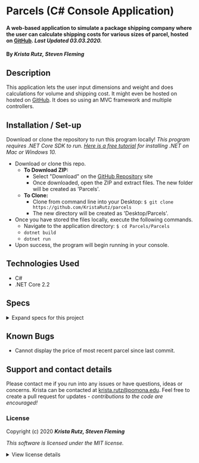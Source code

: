 # Parcels (C# Console Application)

#### A web-based application to simulate a package shipping company where the user can calculate shipping costs for various sizes of parcel, hosted on [GitHub](https://github.com/KristaRutz/parcels). _Last Updated 03.03.2020._

#### By _**Krista Rutz, Steven Fleming**_

## Description

This application lets the user input dimensions and weight and does calculations for volume and shipping cost.
It might even be hosted on hosted on [GitHub](https://github.com/KristaRutz/parcels). It does so using an MVC framework and multiple controllers.

## Installation / Set-up

Download or clone the repository to run this program locally! _This program requires .NET Core SDK to run. [Here is a free tutorial](https://www.learnhowtoprogram.com/c-and-net/getting-started-with-c/installing-c-and-net) for installing .NET on Mac or Windows 10._

- Download or clone this repo.
  - **To Download ZIP:**
    - Select "Download" on the [GitHub Repository](https://github.com/KristaRutz/parcels) site
    - Once downloaded, open the ZIP and extract files. The new folder will be created as 'Parcels'.
  - **To Clone:**
    - Clone from command line into your Desktop: `$ git clone https://github.com/KristaRutz/parcels`
    - The new directory will be created as 'Desktop/Parcels'.
- Once you have stored the files locally, execute the following commands.
  - Navigate to the application directory: `$ cd Parcels/Parcels`
  - `dotnet build`
  - `dotnet run`
- Upon success, the program will begin running in your console.

## Technologies Used

- C#
- .NET Core 2.2

## Specs

<details>
  <summary>Expand specs for this project</summary>

```Following the guidelines below, create a website for a fictional shipping company that helps users calculate shipping estimates:

Create a Parcel class. It should contain a constructor, and getters and setters for each property. All properties should be set to private. You should be able to create a new parcel and specify the dimensions and weight in the arguments.

Create a website where the user can submit a form with the dimensions and weight of a Parcel, and you can use the data in the form to instantiate a Parcel object and display its dimensions and weight.

When you call a method called Volume() on a Parcel instance, it should return the product of the sides.

When you call a CostToShip() method on your parcel, return a cost based on a formula you make up.

Display the cost to ship and the volume of a Parcel with its dimensions in your site.

Bonus: Add validation and make sure the Parcel object is not created if any of the form fields are blank. Display an error message instead. Also make sure your user can only enter numbers into the form.
```

</details>

## Known Bugs

- Cannot display the price of most recent parcel since last commit.

## Support and contact details

Please contact me if you run into any issues or have questions, ideas or concerns. Krista can be contacted at <krista.rutz@pomona.edu>. Feel free to create a pull request for updates - _contributions to the code are encouraged!_

### License

Copyright (c) 2020 **_Krista Rutz, Steven Fleming_**

_This software is licensed under the MIT license._

<details>
  <summary>View license details</summary>

Permission is hereby granted, free of charge, to any person obtaining a copy of this software and associated documentation files (the "Software"), to deal in the Software without restriction, including without limitation the rights to use, copy, modify, merge, publish, distribute, sublicense, and/or sell copies of the Software, and to permit persons to whom the Software is furnished to do so, subject to the following conditions:

The above copyright notice and this permission notice shall be included in all copies or substantial portions of the Software.

THE SOFTWARE IS PROVIDED "AS IS", WITHOUT WARRANTY OF ANY KIND, EXPRESS OR IMPLIED, INCLUDING BUT NOT LIMITED TO THE WARRANTIES OF MERCHANTABILITY, FITNESS FOR A PARTICULAR PURPOSE AND NONINFRINGEMENT. IN NO EVENT SHALL THE AUTHORS OR COPYRIGHT HOLDERS BE LIABLE FOR ANY CLAIM, DAMAGES OR OTHER LIABILITY, WHETHER IN AN ACTION OF CONTRACT, TORT OR OTHERWISE, ARISING FROM, OUT OF OR IN CONNECTION WITH THE SOFTWARE OR THE USE OR OTHER DEALINGS IN THE SOFTWARE.

</details>
